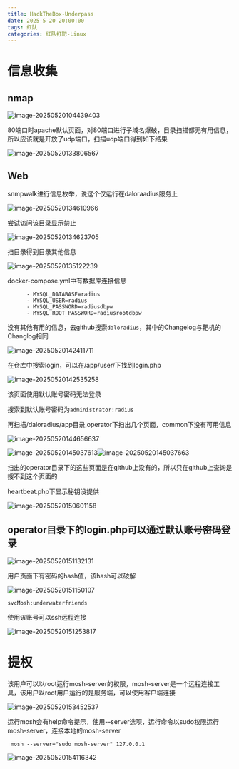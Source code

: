 ```yaml
---
title: HackTheBox-Underpass
date: 2025-5-20 20:00:00
tags: 红队
categories: 红队打靶-Linux
---
```


# 信息收集

## nmap

![image-20250520104439403](./Underpass/image-20250520104439403.png)

80端口时apache默认页面，对80端口进行子域名爆破，目录扫描都无有用信息，所以应该就是开放了udp端口，扫描udp端口得到如下结果

![image-20250520133806567](./Underpass/image-20250520133806567.png)

## Web

snmpwalk进行信息枚举，说这个仅运行在daloraadius服务上

![image-20250520134610966](./Underpass/image-20250520134610966.png)

尝试访问该目录显示禁止

![image-20250520134623705](./Underpass/image-20250520134623705.png)

扫目录得到目录其他信息

![image-20250520135122239](./Underpass/image-20250520135122239.png)

docker-compose.yml中有数据库连接信息

```
      - MYSQL_DATABASE=radius
      - MYSQL_USER=radius
      - MYSQL_PASSWORD=radiusdbpw
      - MYSQL_ROOT_PASSWORD=radiusrootdbpw
```

没有其他有用的信息，去github搜索`daloradius`，其中的Changelog与靶机的Changlog相同

![image-20250520142411711](./Underpass/image-20250520142411711.png)

在仓库中搜索login，可以在/app/user/下找到login.php

![image-20250520142535258](./Underpass/image-20250520142535258.png)

该页面使用默认账号密码无法登录

搜索到默认账号密码为`administrator:radius`

再扫描/daloradius/app目录,operator下扫出几个页面，common下没有可用信息

![image-20250520144656637](./Underpass/image-20250520144656637.png)

![image-20250520145037613](./Underpass/image-20250520145037613.png)![image-20250520145037663](./Underpass/image-20250520145037663.png)

扫出的operator目录下的这些页面是在github上没有的，所以只在github上查询是搜不到这个页面的

heartbeat.php下显示秘钥没提供

![image-20250520150601158](./Underpass/image-20250520150601158.png)

## operator目录下的login.php可以通过默认账号密码登录

![image-20250520151132131](./Underpass/image-20250520151132131.png)

用户页面下有密码的hash值，该hash可以破解

![image-20250520151150107](./Underpass/image-20250520151150107.png)

```
svcMosh:underwaterfriends
```

使用该账号可以ssh远程连接

![image-20250520151253817](./Underpass/image-20250520151253817.png)

# 提权

该用户可以以root运行mosh-server的权限，mosh-server是一个远程连接工具，该用户以root用户运行的是服务端，可以使用客户端连接

![image-20250520153452537](./Underpass/image-20250520153452537.png)

运行mosh会有help命令提示，使用--server选项，运行命令以sudo权限运行mosh-server，连接本地的mosh-server

```
 mosh --server="sudo mosh-server" 127.0.0.1
```

![image-20250520154116342](./Underpass/image-20250520154116342.png)
